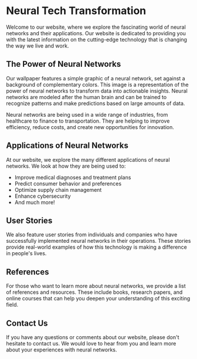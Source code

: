 <!--font:Poppins-->

# Neural Tech Transformation

Welcome to our website, where we explore the fascinating world of neural networks and their applications. Our website is dedicated to providing you with the latest information on the cutting-edge technology that is changing the way we live and work.

## The Power of Neural Networks

Our wallpaper features a simple graphic of a neural network, set against a background of complementary colors. This image is a representation of the power of neural networks to transform data into actionable insights. Neural networks are modeled after the human brain and can be trained to recognize patterns and make predictions based on large amounts of data.

Neural networks are being used in a wide range of industries, from healthcare to finance to transportation. They are helping to improve efficiency, reduce costs, and create new opportunities for innovation.

## Applications of Neural Networks

At our website, we explore the many different applications of neural networks. We look at how they are being used to:

- Improve medical diagnoses and treatment plans
- Predict consumer behavior and preferences
- Optimize supply chain management
- Enhance cybersecurity
- And much more!

## User Stories

We also feature user stories from individuals and companies who have successfully implemented neural networks in their operations. These stories provide real-world examples of how this technology is making a difference in people's lives.

## References

For those who want to learn more about neural networks, we provide a list of references and resources. These include books, research papers, and online courses that can help you deepen your understanding of this exciting field.

## Contact Us

If you have any questions or comments about our website, please don't hesitate to contact us. We would love to hear from you and learn more about your experiences with neural networks.

<!--

Write me content for website with wallpaper which alt text is:

"A wallpaper with a simple graphic of a neural network, against a background of complementary colors."

The name/title of the page should not be 1:1 copy of the alt text but rather a real content of the website which is using this wallpaper.

- Use markdown format 
- Start with heading
- Heading should be short and concise
- The content should look like a real website 
- The website should not be about the wallpaper, wallpaper is just a related background
- Heading should be contain work "wallpaper" or "background"
- Include real sections like references, contact, user stories, etc. use things relevant to the page purpose.
- Feel free to use structure like headings, bullets, numbering, blockquotes, paragraphs, horizontal lines, etc.
- You can use formatting like bold or _italic_
- You can include UTF-8 emojis
- Links should be only #hash anchors (and you can refer to the document itself)
- Do not include images


---


# Neural Networks in Action: Transforming the World of Technology

Welcome to our website, where we explore the fascinating world of neural networks and their applications. Our website is dedicated to providing you with the latest information on the cutting-edge technology that is changing the way we live and work.

## The Power of Neural Networks

Our wallpaper features a simple graphic of a neural network, set against a background of complementary colors. This image is a representation of the power of neural networks to transform data into actionable insights. Neural networks are modeled after the human brain and can be trained to recognize patterns and make predictions based on large amounts of data.

Neural networks are being used in a wide range of industries, from healthcare to finance to transportation. They are helping to improve efficiency, reduce costs, and create new opportunities for innovation.

## Applications of Neural Networks

At our website, we explore the many different applications of neural networks. We look at how they are being used to:

- Improve medical diagnoses and treatment plans
- Predict consumer behavior and preferences
- Optimize supply chain management
- Enhance cybersecurity
- And much more!

## User Stories

We also feature user stories from individuals and companies who have successfully implemented neural networks in their operations. These stories provide real-world examples of how this technology is making a difference in people's lives.

## References

For those who want to learn more about neural networks, we provide a list of references and resources. These include books, research papers, and online courses that can help you deepen your understanding of this exciting field.

## Contact Us

If you have any questions or comments about our website, please don't hesitate to contact us. We would love to hear from you and learn more about your experiences with neural networks.

-->
